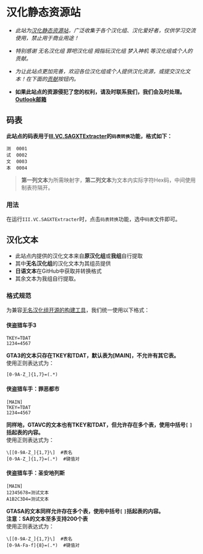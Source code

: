 # 汉化静态资源站
- *此站为[汉化静态资源站](http://tool.bmpchs.asia/)，广泛收集于各个汉化组、汉化爱好者，仅供学习交流使用，禁止用于商业用途！*  

- *特别感谢 无名汉化组 罪吧汉化组 拇指玩汉化组 梦入神机 等汉化组或个人的贡献。*  

- *为让此站点更加完善，欢迎各位汉化组或个人提供汉化资源，或提交汉化文本！在下面的[贡献](https://github.com/GTASA-ACCHS/CN.resource)按钮内。*  

- **如果此站点的资源侵犯了您的权利，请及时联系我们，我们会及时处理。[Outlook邮箱](mailto:lzh1029384756@outlook.com)**

## 码表
**此站点的码表用于[III.VC.SAGXTExtracter](https://github.com/Lzh102938/III.VC.SAGXTExtracter)的`码表转换`功能，格式如下：**  
```  
测  0001  
试  0002  
文  0003  
本  0004  
```  
> **第一列文本**为所需映射字，**第二列文本**为文本内实际字符Hex码，中间使用制表符隔开。  

### 用法
在运行`III.VC.SAGXTExtracter`时，点击`码表转换`功能，选中`码表`文件即可。  

## 汉化文本
- 此站点内提供的汉化文本来自**原汉化组**或**我组**自行提取  
- 其中**无名汉化组**的汉化文本为其组员提供  
- **日语文本**在GitHub中获取并转换格式  
- 其余文本为我组自行提取。

### 格式规范
为兼容[无名汉化组开源的构建工具](https://github.com/R-YaTian/LC.VC.SA.Plugin)，我们统一使用以下格式：  

#### 侠盗猎车手3  
```
TKEY=TDAT  
1234=4567
```

**GTA3的文本只存在TKEY和TDAT，默认表为[MAIN]，不允许有其它表。**  
使用正则表达式为：  

```
[0-9A-Z_]{1,7}=(.*)
```

#### 侠盗猎车手：罪恶都市 
```
[MAIN]  
TKEY=TDAT  
1234=4567
```
**同样地，GTAVC的文本也有TKEY和TDAT，但允许存在多个表，使用中括号`[` `]`括起表的内容。**  
使用正则表达式为：  

```
\[[0-9A-Z_]{1,7}\]  #表名  
[0-9A-Z_]{1,7}=(.*)  #键值对  
```

#### 侠盗猎车手：圣安地列斯  
```
[MAIN]  
12345678=测试文本
A1B2C3D4=测试文本
```
**GTASA的文本同样允许存在多个表，使用中括号`[` `]`括起表的内容。**  
**注意：SA的文本至多支持200个表**  
使用正则表达式为：  

```
\[[0-9A-Z_]{1,7}\]  #表名  
[0-9A-Fa-f]{8}=(.*)  #键值对  
```